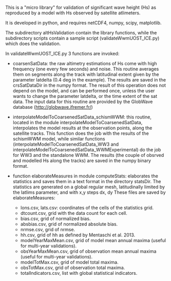 This is a "micro library" for validation of significant wave height (Hs) as reproduced by a model with Hs observed by satellite atlimeters.

It is developed in python, and requires netCDF4, numpy, scipy, matplotlib.

The subdirectory altHsValidation contain the library functions, while the subdirectory scripts contain a sample script (validateWwmUOST_ICE.py) which does the validation.

In validateWwmUOST_ICE.py 3 functions are invoked:

- coarsenSatData: the raw altimetry estimations of Hs come with high frequency (one every few seconds) and noise. This routine averages them on segments along the track with latitudinal extent
 given by the parameter latdelta (0.4 deg in the example). The results are saved in the crsSatDataDir in the numpy format. The result of this operation does not depend on the model, and can be
 performed once, unless the user wants to change the parameter latdelta, or the time extent of the sat data.
 The input data for this routine are provided by the GlobWave database
 (http://globwave.ifremer.fr/)

- interpolateModelToCoarsenedSatData_schismWWM: this routine, located in the module interpolateModelToCoarsenedSatData, interpolates the model results at the observation points, along the satellite tracks. This function does the job with the results of the schismWWM model, while similar functions (interpolateModelToCoarsenedSatData_WW3 and interpolateModelToCoarsenedSatData_WWMExperimental) do the job for WW3 and the standalone WWM. The results (the couple of obsrved and modelled Hs along the tracks) are saved in the numpy binary format.

- function elaborateMeasures in module computeStats: elaborates the statistics and saves them in a text format in the directory statsDir. The statistics are generated on a global regular mesh, latitudinally limited by the latlims parameter, and with x,y steps dx, dy
    These files are saved by elaborateMeasures:
    - lons.csv, lats.csv: coordinates of the cells of the statistics grid.
    - dtcount.csv, grid with the data count for each cell.
    - bias.csv, grid of normalized bias.
    - absbias.csv, grid of normalized absolute bias.
    - nrmse.csv, grid of nrmse.
    - hh.csv, grid of hh as defined by Mentaschi et al. 2013.
    - modelYearMaxMean.csv, grid of model mean annual maxima (useful for multi-year validations).
    - obsYearMaxMean.csv, grid of observation mean annual maxima (useful for multi-year validations).
    - modelTotMax.csv, grid of model total maxima.
    - obsTotMax.csv, grid of observation total maxima.
    - totalIndicators.csv, list with global statistical indicators.
 


